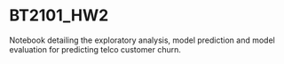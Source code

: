 # BT2101_HW2
Notebook detailing the exploratory analysis, model prediction and model evaluation for predicting telco customer churn. 

